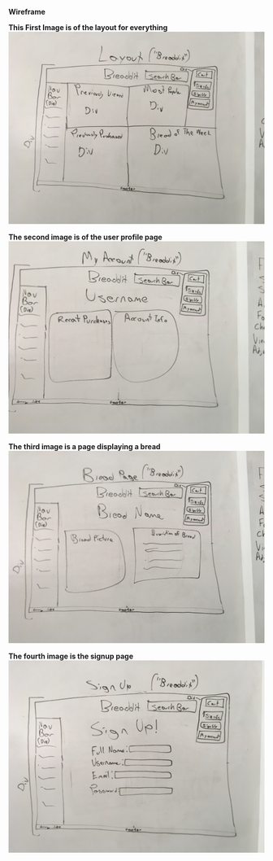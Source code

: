 **Wireframe**


**This First Image is of the layout for everything**
![alt text](Wireframe/IMG_0324.jpg)

**The second image is of the user profile page**
![alt text](Wireframe/IMG_0326.jpg)

**The third image is a page displaying a bread**
![alt text](Wireframe/IMG_0327.jpg)

**The fourth image is the signup page**
![alt text](Wireframe/IMG_0328.jpg)
